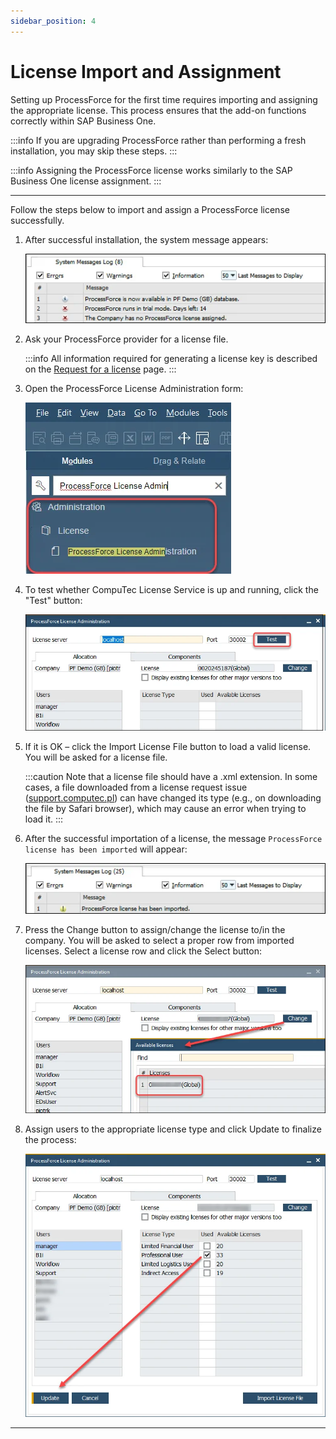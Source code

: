 ```yaml
---
sidebar_position: 4
---
```


# License Import and Assignment

Setting up ProcessForce for the first time requires importing and assigning the appropriate license. This process ensures that the add-on functions correctly within SAP Business One.

:::info
    If you are upgrading ProcessForce rather than performing a fresh installation, you may skip these steps.
:::

:::info
    Assigning the ProcessForce license works similarly to the SAP Business One license assignment.
:::

---

Follow the steps below to import and assign a ProcessForce license successfully.

1. After successful installation, the system message appears:

    ![System Message](./media/license-import-assignment/system-message-installation.webp)

2. Ask your ProcessForce provider for a license file.

    :::info
        All information required for generating a license key is described on the [Request for a license](./license-request.md) page.
    :::

3. Open the ProcessForce License Administration form:

    ![License Administration](./media/license-import-assignment/license-administration.webp)

4. To test whether CompuTec License Service is up and running, click the "Test" button:

    ![License connection](./media/license-import-assignment/license-connection-test.webp)

5. If it is OK – click the Import License File button to load a valid license. You will be asked for a license file.

    :::caution
        Note that a license file should have a .xml extension. In some cases, a file downloaded from a license request issue ([support.computec.pl](https://support.computec.pl)) can have changed its type (e.g., on downloading the file by Safari browser), which may cause an error when trying to load it.
    :::

6. After the successful importation of a license, the message `ProcessForce license has been imported` will appear:

    ![System Message](./media/license-import-assignment/license-assignment-message.webp)

7. Press the Change button to assign/change the license to/in the company. You will be asked to select a proper row from imported licenses. Select a license row and click the Select button:

    ![License change](./media/license-import-assignment/license-assignment.webp)

8. Assign users to the appropriate license type and click Update to finalize the process:

    ![License assignment](./media/license-import-assignment/license-user-assign.webp)

---
